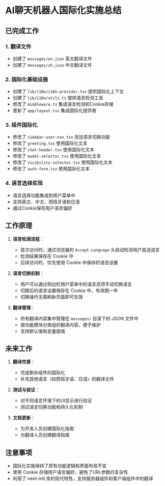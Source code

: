 # AI聊天机器人国际化实施总结

## 已完成工作

### 1. 翻译文件
- 创建了 `messages/en.json` 英文翻译文件
- 创建了 `messages/zh.json` 中文翻译文件

### 2. 国际化基础设施
- 创建了 `lib/i18n/i18n-provider.tsx` 提供国际化上下文
- 创建了 `lib/i18n/utils.ts` 提供语言检测工具
- 修改了 `middleware.ts` 集成语言检测和Cookie存储
- 更新了 `app/layout.tsx` 集成国际化提供者

### 3. 组件国际化
- 修改了 `sidebar-user-nav.tsx` 添加语言切换功能
- 修改了 `greeting.tsx` 使用国际化文本
- 修改了 `chat-header.tsx` 使用国际化文本
- 修改了 `model-selector.tsx` 使用国际化文本
- 修改了 `visibility-selector.tsx` 使用国际化文本
- 修改了 `auth-form.tsx` 使用国际化文本

### 4. 语言选择实现
- 语言选择功能集成到用户菜单中
- 支持英文、中文、西班牙语和日语
- 通过Cookie保存用户语言偏好

## 工作原理

1. **语言检测流程**：
   - 首次访问时，通过浏览器的 `Accept-Language` 头自动检测用户首选语言
   - 检测结果保存在 Cookie 中
   - 后续访问时，优先使用 Cookie 中保存的语言设置

2. **语言切换机制**：
   - 用户可以通过侧边栏用户菜单中的语言选项手动切换语言
   - 切换后的语言设置保存在 Cookie 中，有效期一年
   - 切换操作无需刷新页面即可生效

3. **翻译管理**：
   - 所有翻译内容集中管理在 `messages/` 目录下的 JSON 文件中
   - 按功能模块分类组织翻译内容，便于维护
   - 支持默认值和变量插值

## 未来工作

1. **翻译完善**：
   - 完成剩余组件的国际化
   - 补充其他语言（如西班牙语、日语）的翻译文件

2. **测试与验证**：
   - 对不同语言环境下的UI显示进行验证
   - 测试语言切换功能和持久化机制

3. **文档更新**：
   - 为开发人员创建国际化指南
   - 为翻译人员创建翻译指南

## 注意事项

- 国际化实施保持了原有功能逻辑和界面布局不变
- 使用 Cookie 存储用户语言偏好，避免了URL参数的复杂性
- 利用了 next-intl 库的现代特性，支持服务器组件和客户端组件中的翻译 